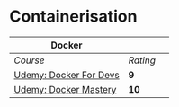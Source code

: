 # Containerisation

|  Docker | | |
| --- | --- | --- |
| <em>Course</em> | <em>Rating</em> |
| [Udemy: Docker For Devs](https://www.udemy.com/course/docker-for-react-developers/learn/lecture/22219298?start=0) | **9** |
| [Udemy: Docker Mastery](https://www.udemy.com/course/docker-mastery/learn/lecture/15102146?start=0#content) | **10** |